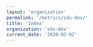 ```yaml
---
layout: 'organization'
permalink: '/metrics/sdv-dev/'
title: 'Index'
organization: 'sdv-dev'
current_date: '2020-02-02'
---
```

